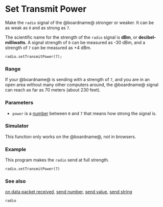 # Set Transmit Power

Make the ``radio`` signal of the @boardname@ stronger or weaker.
It can be as weak as `0` and as strong as `7`.

The scientific name for the strength of the ``radio`` signal is
**dBm**, or **decibel-milliwatts**. A signal strength of `0`
can be measured as -30 dBm, and a strength of `7` can be
measured as +4 dBm.

```sig
radio.setTransmitPower(7);
```

### Range

If your @boardname@ is sending with a strength of `7`, and you are in
an open area without many other computers around, the @boardname@ signal
can reach as far as 70 meters (about 230 feet).

### Parameters

* ``power`` is a [number](/types/number) between ``0`` and ``7`` that
means how strong the signal is.

### Simulator

This function only works on the @boardname@, not in browsers.

### Example

This program makes the ``radio`` send at full strength.

```blocks
radio.setTransmitPower(7)
```

### See also

[on data packet received](/reference/radio/on-data-packet-received),
[send number](/reference/radio/send-number),
[send value](/reference/radio/send-value),
[send string](/reference/radio/send-string)

```package
radio
```